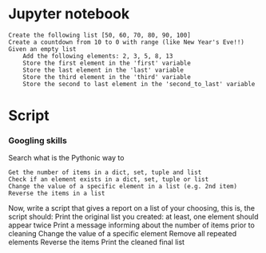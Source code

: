 # Jupyter notebook

    Create the following list [50, 60, 70, 80, 90, 100]
    Create a countdown from 10 to 0 with range (like New Year's Eve!!)
    Given an empty list
        Add the following elements: 2, 3, 5, 8, 13
        Store the first element in the 'first' variable
        Store the last element in the 'last' variable
        Store the third element in the 'third' variable
        Store the second to last element in the 'second_to_last' variable

# Script

### Googling skills

Search what is the Pythonic way to

    Get the number of items in a dict, set, tuple and list
    Check if an element exists in a dict, set, tuple or list
    Change the value of a specific element in a list (e.g. 2nd item)
    Reverse the items in a list

Now, write a script that gives a report on a list of your choosing, this is, the script should:
    Print the original list you created: at least, one element should appear twice
    Print a message informing about the number of items prior to cleaning
    Change the value of a specific element
    Remove all repeated elements 
    Reverse the items
    Print the cleaned final list

